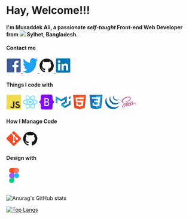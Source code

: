 <h1>Hay, Welcome!!!</h1>

<h4>I'm Musaddek Ali, <strong>a passionate <i>self-taught</i>  Front-end Web Developer</strong> from <a target="_blank" rel="noopener noreferrer" href="https://upload.wikimedia.org/wikipedia/commons/thumb/f/f9/Flag_of_Bangladesh.svg/1000px-Flag_of_Bangladesh.svg.png"><img src="https://upload.wikimedia.org/wikipedia/commons/thumb/f/f9/Flag_of_Bangladesh.svg/1000px-Flag_of_Bangladesh.svg.png" width="18" style="max-width:100%;"></a> <b>Sylhet, Bangladesh</b>. </h4>

#### Contact me

<a href="">
    <img src="https://raw.githubusercontent.com/devicons/devicon/master/icons/facebook/facebook-original.svg"
        width="40" />
</a>
<a href="">
    <img src="https://raw.githubusercontent.com/devicons/devicon/master/icons/twitter/twitter-original.svg"
        width="40" />
</a>
<a href="">
    <img src="https://raw.githubusercontent.com/devicons/devicon/master/icons/github/github-original.svg" width="40" />
</a>
<a href="">
    <img src="https://raw.githubusercontent.com/devicons/devicon/master/icons/linkedin/linkedin-original.svg"
        width="40" />
</a>

#### Things I code with

<img src="https://raw.githubusercontent.com/devicons/devicon/master/icons/javascript/javascript-original.svg"
    width="40" />
<img src="https://raw.githubusercontent.com/devicons/devicon/master/icons/react/react-original.svg" width="40" />
<img src="https://raw.githubusercontent.com/devicons/devicon/master/icons/bootstrap/bootstrap-original.svg"
    width="40" />
<img src="https://raw.githubusercontent.com/devicons/devicon/master/icons/materialui/materialui-original.svg"
    width="40" />
<img src="https://raw.githubusercontent.com/devicons/devicon/master/icons/html5/html5-original.svg" width="40" />
<img src="https://raw.githubusercontent.com/devicons/devicon/master/icons/css3/css3-original.svg" width="40" />
<img src="https://raw.githubusercontent.com/devicons/devicon/master/icons/jquery/jquery-original.svg" width="40" />
<img src="https://raw.githubusercontent.com/devicons/devicon/master/icons/sass/sass-original.svg" width="40" />

#### How I Manage Code

<img src="https://raw.githubusercontent.com/devicons/devicon/master/icons/git/git-original.svg" width="40" />
<img src="https://raw.githubusercontent.com/devicons/devicon/master/icons/github/github-original.svg" width="40" />

#### Design with

<img src="https://raw.githubusercontent.com/devicons/devicon/master/icons/figma/figma-original.svg" width="40" />

<br>

## 

<!---   1st card   --->

![Anurag's GitHub stats](https://github-readme-stats.vercel.app/api?username=musaddekali&show_icons=true&theme=radical)

[![Top
Langs](https://github-readme-stats.vercel.app/api/top-langs/?username=musaddekali&layout=compact)](https://github.com/anuraghazra/github-readme-stats)

